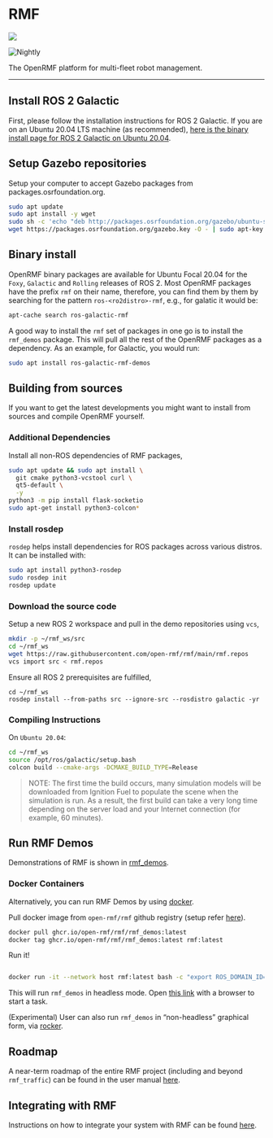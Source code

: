# RMF

![](https://github.com/open-rmf/rmf/workflows/build/badge.svg)

![Nightly](https://github.com/open-rmf/rmf/workflows/nightly/badge.svg)

The OpenRMF platform for multi-fleet robot management.

---
## Install ROS 2 Galactic

First, please follow the installation instructions for ROS 2 Galactic.
If you are on an Ubuntu 20.04 LTS machine (as recommended), [here is the binary install page for ROS 2 Galactic on Ubuntu 20.04](https://docs.ros.org/en/galactic/Installation/Ubuntu-Install-Debians.html).

## Setup Gazebo repositories

Setup your computer to accept Gazebo packages from packages.osrfoundation.org.

```bash
sudo apt update
sudo apt install -y wget
sudo sh -c 'echo "deb http://packages.osrfoundation.org/gazebo/ubuntu-stable `lsb_release -cs` main" > /etc/apt/sources.list.d/gazebo-stable.list'
wget https://packages.osrfoundation.org/gazebo.key -O - | sudo apt-key add -
```

## Binary install

OpenRMF binary packages are available for Ubuntu Focal 20.04 for the `Foxy`, `Galactic` and `Rolling` releases of ROS 2. Most OpenRMF packages have the prefix `rmf` on their name, therefore, you can find them by them by searching for the pattern `ros-<ro2distro>-rmf`, e.g., for galatic it would be:

```bash
apt-cache search ros-galactic-rmf
```

A good way to install the `rmf` set of packages in one go is to install the `rmf_demos` package. This will pull all the rest of the OpenRMF packages as a dependency. As an example, for Galactic, you would run:

```bash
sudo apt install ros-galactic-rmf-demos
```

## Building from sources

If you want to get the latest developments you might want to install from sources and compile OpenRMF yourself.


### Additional Dependencies

Install all non-ROS dependencies of RMF packages,

```bash
sudo apt update && sudo apt install \
  git cmake python3-vcstool curl \
  qt5-default \
  -y
python3 -m pip install flask-socketio
sudo apt-get install python3-colcon*
```

### Install rosdep

`rosdep` helps install dependencies for ROS packages across various distros. It can be installed with:

```bash
sudo apt install python3-rosdep
sudo rosdep init
rosdep update
```

### Download the source code
Setup a new ROS 2 workspace and pull in the demo repositories using `vcs`,

```bash
mkdir -p ~/rmf_ws/src
cd ~/rmf_ws
wget https://raw.githubusercontent.com/open-rmf/rmf/main/rmf.repos
vcs import src < rmf.repos
```

Ensure all ROS 2 prerequisites are fulfilled,
```
cd ~/rmf_ws
rosdep install --from-paths src --ignore-src --rosdistro galactic -yr
```

### Compiling Instructions

On `Ubuntu 20.04`:

```bash
cd ~/rmf_ws
source /opt/ros/galactic/setup.bash
colcon build --cmake-args -DCMAKE_BUILD_TYPE=Release
```

> NOTE: The first time the build occurs, many simulation models will be downloaded from Ignition Fuel to populate the scene when the simulation is run.
As a result, the first build can take a very long time depending on the server load and your Internet connection (for example, 60 minutes).

## Run RMF Demos

Demonstrations of RMF is shown in [rmf_demos](https://github.com/open-rmf/rmf_demos/).

### Docker Containers
Alternatively, you can run RMF Demos by using [docker](https://docs.docker.com/engine/install/ubuntu/).

Pull docker image from `open-rmf/rmf` github registry (setup refer [here](https://docs.github.com/en/free-pro-team@latest/packages/using-github-packages-with-your-projects-ecosystem/configuring-docker-for-use-with-github-packages#authenticating-with-a-personal-access-token)).

```bash
docker pull ghcr.io/open-rmf/rmf/rmf_demos:latest
docker tag ghcr.io/open-rmf/rmf/rmf_demos:latest rmf:latest
```

Run it!

```bash

docker run -it --network host rmf:latest bash -c "export ROS_DOMAIN_ID=9; ros2 launch rmf_demos_gz office.launch.xml headless:=1"
```
This will run `rmf_demos` in headless mode. Open [this link](https://open-rmf.github.io/rmf-panel-js/) with a browser to start a task.

(Experimental) User can also run `rmf_demos` in “non-headless” graphical form, via [rocker](https://github.com/osrf/rocker).

## Roadmap

A near-term roadmap of the entire RMF project (including and beyond `rmf_traffic`) can be found in the user manual [here](https://osrf.github.io/ros2multirobotbook/roadmap.html).

## Integrating with RMF

Instructions on how to integrate your system with RMF can be found [here](https://osrf.github.io/ros2multirobotbook/integration.html).
